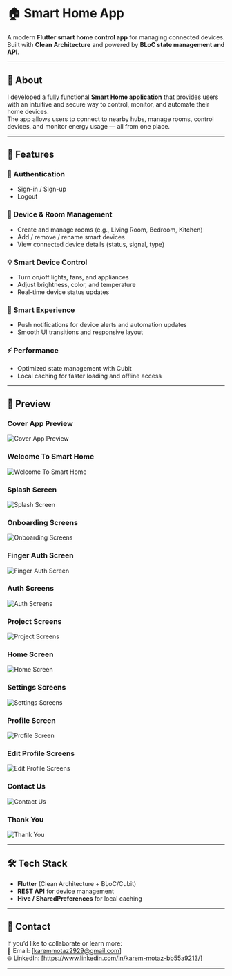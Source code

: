 # 🏠 Smart Home App  

A modern **Flutter smart home control app** for managing connected devices.  
Built with **Clean Architecture** and powered by **BLoC state management and API**.  

---

## 📖 About  

I developed a fully functional **Smart Home application** that provides users with an intuitive and secure way to control, monitor, and automate their home devices.  
The app allows users to connect to nearby hubs, manage rooms, control devices, and monitor energy usage — all from one place.  

---

## 🚀 Features  

### 🔐 Authentication  
- Sign-in / Sign-up  
- Logout  

### 🏡 Device & Room Management  
- Create and manage rooms (e.g., Living Room, Bedroom, Kitchen)  
- Add / remove / rename smart devices  
- View connected device details (status, signal, type)  

### 💡 Smart Device Control  
- Turn on/off lights, fans, and appliances  
- Adjust brightness, color, and temperature  
- Real-time device status updates  

### 🧠 Smart Experience  
- Push notifications for device alerts and automation updates  
- Smooth UI transitions and responsive layout  

### ⚡ Performance  
- Optimized state management with Cubit  
- Local caching for faster loading and offline access  

---

## 📱 Preview  

### Cover App Preview  
![Cover App Preview](assets/Smart_Home_App_Presentation/1.png)  

### Welcome To Smart Home  
![Welcome To Smart Home](assets/Smart_Home_App_Presentation/2.png)  

### Splash Screen  
![Splash Screen](assets/Smart_Home_App_Presentation/3.png)  

### Onboarding Screens 
![Onboarding Screens](assets/Smart_Home_App_Presentation/4.png)  

### Finger Auth Screen  
![Finger Auth Screen](assets/Smart_Home_App_Presentation/5.png)  

### Auth Screens  
![Auth Screens](assets/Smart_Home_App_Presentation/6.png)  

### Project Screens  
![Project Screens](assets/Smart_Home_App_Presentation/7.png)  

### Home Screen  
![Home Screen](assets/Smart_Home_App_Presentation/8.png)  

### Settings Screens  
![Settings Screens](assets/Smart_Home_App_Presentation/9.png)  

### Profile Screen 
![Profile Screen](assets/Smart_Home_App_Presentation/10.png)  

### Edit Profile  Screens  
![Edit Profile  Screens](assets/Smart_Home_App_Presentation/11.png)  

### Contact Us  
![Contact Us](assets/Smart_Home_App_Presentation/12.png)  

### Thank You  
![Thank You](assets/Smart_Home_App_Presentation/13.png)  

---

## 🛠️ Tech Stack  
- **Flutter** (Clean Architecture + BLoC/Cubit)  
- **REST API** for device management  
- **Hive / SharedPreferences** for local caching  

---

## 📩 Contact  

If you’d like to collaborate or learn more:  
📧 Email: [karemmotaz2929@gmail.com]  
🌐 LinkedIn: [https://www.linkedin.com/in/karem-motaz-bb55a9213/]  

---
